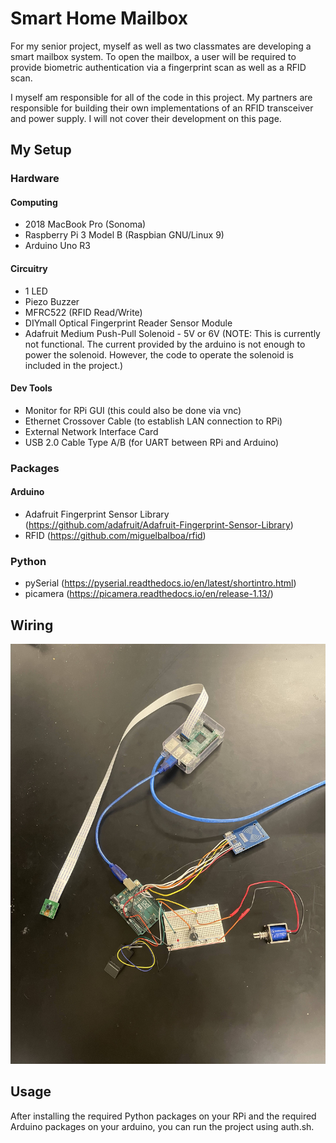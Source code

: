 # Smart Home Mailbox
For my senior project, myself as well as two classmates are developing a smart mailbox system. To
open the mailbox, a user will be required to provide biometric authentication via a fingerprint
scan as well as a RFID scan.

I myself am responsible for all of the code in this project. My partners are responsible for 
building their own implementations of an RFID transceiver and power supply. I will not cover their
development on this page.

## My Setup
### Hardware
#### Computing
* 2018 MacBook Pro (Sonoma)
* Raspberry Pi 3 Model B (Raspbian GNU/Linux 9)
* Arduino Uno R3
#### Circuitry
* 1 LED
* Piezo Buzzer
* MFRC522 (RFID Read/Write)
* DIYmall Optical Fingerprint Reader Sensor Module
* Adafruit Medium Push-Pull Solenoid - 5V or 6V (NOTE: This is currently not functional. The
current provided by the arduino is not enough to power the solenoid. However, the code to operate
the solenoid is included in the project.)
#### Dev Tools
* Monitor for RPi GUI (this could also be done via vnc)
* Ethernet Crossover Cable (to establish LAN connection to RPi)
* External Network Interface Card
* USB 2.0 Cable Type A/B (for UART between RPi and Arduino)

### Packages
#### Arduino
* Adafruit Fingerprint Sensor Library
(https://github.com/adafruit/Adafruit-Fingerprint-Sensor-Library)
* RFID (https://github.com/miguelbalboa/rfid)
### Python
* pySerial (https://pyserial.readthedocs.io/en/latest/shortintro.html)
* picamera (https://picamera.readthedocs.io/en/release-1.13/)


## Wiring
![Image of Hardware Project Setup](./images/Circuit.jpg)

## Usage
After installing the required Python packages on your RPi and the required Arduino packages on your
arduino, you can run the project using auth.sh.